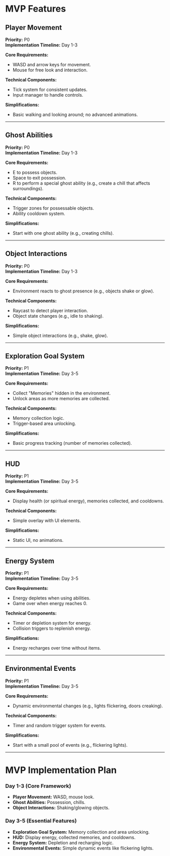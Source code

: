 # MVP Features

## Player Movement
**Priority:** P0  
**Implementation Timeline:** Day 1-3  

**Core Requirements:**  
- WASD and arrow keys for movement.  
- Mouse for free look and interaction.  

**Technical Components:**  
- Tick system for consistent updates.  
- Input manager to handle controls.  

**Simplifications:**  
- Basic walking and looking around; no advanced animations.  

---

## Ghost Abilities
**Priority:** P0  
**Implementation Timeline:** Day 1-3  

**Core Requirements:**  
- E to possess objects.  
- Space to exit possession.  
- R to perform a special ghost ability (e.g., create a chill that affects surroundings).  

**Technical Components:**  
- Trigger zones for possessable objects.  
- Ability cooldown system.  

**Simplifications:**  
- Start with one ghost ability (e.g., creating chills).  

---

## Object Interactions
**Priority:** P0  
**Implementation Timeline:** Day 1-3  

**Core Requirements:**  
- Environment reacts to ghost presence (e.g., objects shake or glow).  

**Technical Components:**  
- Raycast to detect player interaction.  
- Object state changes (e.g., idle to shaking).  

**Simplifications:**  
- Simple object interactions (e.g., shake, glow).  

---

## Exploration Goal System
**Priority:** P1  
**Implementation Timeline:** Day 3-5  

**Core Requirements:**  
- Collect "Memories" hidden in the environment.  
- Unlock areas as more memories are collected.  

**Technical Components:**  
- Memory collection logic.  
- Trigger-based area unlocking.  

**Simplifications:**  
- Basic progress tracking (number of memories collected).  

---

## HUD
**Priority:** P1  
**Implementation Timeline:** Day 3-5  

**Core Requirements:**  
- Display health (or spiritual energy), memories collected, and cooldowns.  

**Technical Components:**  
- Simple overlay with UI elements.  

**Simplifications:**  
- Static UI, no animations.  

---

## Energy System
**Priority:** P1  
**Implementation Timeline:** Day 3-5  

**Core Requirements:**  
- Energy depletes when using abilities.  
- Game over when energy reaches 0.  

**Technical Components:**  
- Timer or depletion system for energy.  
- Collision triggers to replenish energy.  

**Simplifications:**  
- Energy recharges over time without items.  

---

## Environmental Events
**Priority:** P1  
**Implementation Timeline:** Day 3-5  

**Core Requirements:**  
- Dynamic environmental changes (e.g., lights flickering, doors creaking).  

**Technical Components:**  
- Timer and random trigger system for events.  

**Simplifications:**  
- Start with a small pool of events (e.g., flickering lights).  

---

# MVP Implementation Plan

### Day 1-3 (Core Framework)
- **Player Movement:** WASD, mouse look.  
- **Ghost Abilities:** Possession, chills.  
- **Object Interactions:** Shaking/glowing objects.  

### Day 3-5 (Essential Features)
- **Exploration Goal System:** Memory collection and area unlocking.  
- **HUD:** Display energy, collected memories, and cooldowns.  
- **Energy System:** Depletion and recharging logic.  
- **Environmental Events:** Simple dynamic events like flickering lights.  
